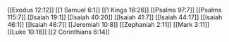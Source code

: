 [[Exodus 12:12]]
[[1 Samuel 6:1]]
[[1 Kings 18:26]]
[[Psalms 97:7]]
[[Psalms 115:7]]
[[Isaiah 19:1]]
[[Isaiah 40:20]]
[[Isaiah 41:7]]
[[Isaiah 44:17]]
[[Isaiah 46:1]]
[[Isaiah 46:7]]
[[Jeremiah 10:8]]
[[Zephaniah 2:11]]
[[Mark 3:11]]
[[Luke 10:18]]
[[2 Corinthians 6:14]]
